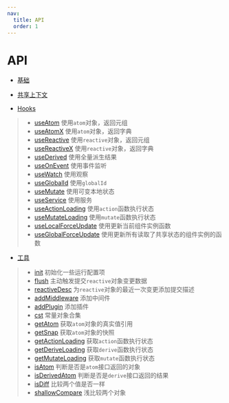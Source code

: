 ```yaml
---
nav:
  title: API
  order: 1
---
```


# API

- [基础](/api/base/atom)

- [共享上下文](/api/atom-ctx/)

- [Hooks](/api/hooks/)

> - [useAtom](/api/hooks/use-atom) 使用`atom`对象，返回元组
> - [useAtomX](/api/hooks/use-atom-x) 使用`atom`对象，返回字典
> - [useReactive](/api/hooks/use-reactive) 使用`reactive`对象，返回元组
> - [useReactiveX](/api/hooks/use-reactive-x) 使用`reactive`对象，返回字典
> - [useDerived](/api/hooks/use-derived) 使用全量派生结果
> - [useOnEvent](/api/hooks/use-on-event) 使用事件监听
> - [useWatch](/api/hooks/use-watch) 使用观察
> - [useGlobalId](/api/hooks/use-global-id) 使用`globalId`
> - [useMutate](/api/hooks/use-mutate) 使用可变本地状态
> - [useService](/api/hooks/use-service) 使用服务
> - [useActionLoading](/api/hooks/use-action-loading) 使用`action`函数执行状态
> - [useMutateLoading](/api/hooks/use-mutate-loading) 使用`mutate`函数执行状态
> - [useLocalForceUpdate](/api/hooks/use-local-force-update) 使用更新当前组件实例函数
> - [useGlobalForceUpdate](/api/hooks/use-global-force-update) 使用更新所有读取了共享状态的组件实例的函数

- [工具](/api/utils/)

> - [init](/api/utils/init) 初始化一些运行配置项
> - [flush](/api/utils/flush) 主动触发提交`reactive`对象变更数据
> - [reactiveDesc](/api/utils/reactive-desc) 为`reactive`对象的最近一次变更添加提交描述
> - [addMiddleware](/api/utils/add-middleware) 添加中间件
> - [addPlugin](/api/utils/add-plugin) 添加插件
> - [cst](/api/utils/cst) 常量对象合集
> - [getAtom](/api/utils/get-atom) 获取`atom`对象的真实值引用
> - [getSnap](/api/utils/get-snap) 获取`atom`对象的快照
> - [getActionLoading](/api/utils/get-action-loading) 获取`action`函数执行状态
> - [getDeriveLoading](/api/utils/get-derive-loading) 获取`derive`函数执行状态
> - [getMutateLoading](/api/utils/get-mutate-loading) 获取`mutate`函数执行状态
> - [isAtom](/api/utils/is-atom) 判断是否是`atom`接口返回的对象
> - [isDerivedAtom](/api/utils/is-derived-atom) 判断是否是`derive`接口返回的结果
> - [isDiff](/api/utils/is-diff) 比较两个值是否一样
> - [shallowCompare](/api/utils/shallow-compare) 浅比较两个对象
